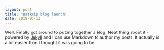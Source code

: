 ```yaml
---
layout: post
title: "Batkuip blog launch"
date: 2018-01-13
---
```


Well. Finally got around to putting together a blog. Neat thing about it - powered by [Jekyll](http://jekyllrb.com) and I can use Markdown to author my posts. It actually is a lot easier than I thought it was going to be.
